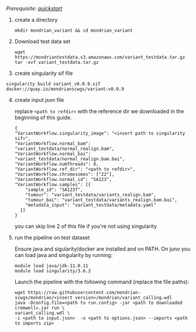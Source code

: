 

*Prerequisite: [quickstart](README.md)*


1. create a directory 
    ```
    mkdir mondrian_variant && cd mondrian_variant
    ```
2. Download test data set

    ```
    wget https://mondriantestdata.s3.amazonaws.com/variant_testdata.tar.gz
    tar -xvf variant_testdata.tar.gz
    ```

3. create singularity sif file
```
singularity build variant_v0.0.9.sif docker://quay.io/mondrianscwgs/variant:v0.0.9
```

4. create input json file

    replace `<path to refdir>` with the reference dir we downloaded in the beginning of this guide.
    
    ```
    {
    "VariantWorkflow.singularity_image": "<insert path to singularity sif>",
    "VariantWorkflow.normal_bam": "variant_testdata/normal_realign.bam",
    "VariantWorkflow.normal_bai": "variant_testdata/normal_realign.bam.bai",
    "VariantWorkflow.numThreads": 8,
    "VariantWorkflow.ref_dir": "<path to refdir>",
    "VariantWorkflow.chromosomes": ["22"],
    "VariantWorkflow.normal_id": "SA123",
    "VariantWorkflow.samples": [{
        "sample_id": "SA123T",
        "tumour": "variant_testdata/variants_realign.bam",
        "tumour_bai": "variant_testdata/variants_realign.bam.bai",
        "metadata_input": "variant_testdata/metadata.yaml"
      }]
    }
    ```
    you can skip line 2 of this file if you're not using singularity 

5. run the pipeline on test dataset

    Ensure java and sigularity/docker are installed and on PATH. On juno you can load  java and singularity by running:
    
    ```
    module load java/jdk-11.0.11
    module load singularity/3.6.2
    ```
    
    Launch the pipeline with the following command (replace the file paths):
    
    ```
    wget https://raw.githubusercontent.com/mondrian-scwgs/mondrian/<insert version>/mondrian/variant_calling.wdl
    java -Dconfig.file=<path to run.config> -jar <path to downloaded cromwell>.jar run \
    variant_calling.wdl \
    -i <path to input.json>  -o <path to options.json> --imports <path to imports zip>
    ```
